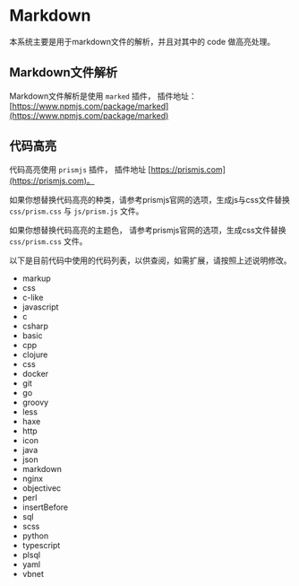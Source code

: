 # Markdown

本系统主要是用于markdown文件的解析，并且对其中的 code 做高亮处理。

## Markdown文件解析

Markdown文件解析是使用 `marked` 插件， 插件地址： [https://www.npmjs.com/package/marked](https://www.npmjs.com/package/marked)

## 代码高亮

代码高亮使用 `prismjs` 插件， 插件地址 [https://prismjs.com](https://prismjs.com)。

如果你想替换代码高亮的种类，请参考prismjs官网的选项，生成js与css文件替换 `css/prism.css` 与  `js/prism.js`  文件。

如果你想替换代码高亮的主题色， 请参考prismjs官网的选项，生成css文件替换 `css/prism.css` 文件。

以下是目前代码中使用的代码列表，以供查阅，如需扩展，请按照上述说明修改。

- markup
- css
- c-like
- javascript
- c
- csharp
- basic
- cpp
- clojure
- css
- docker
- git
- go
- groovy
- less
- haxe
- http
- icon
- java
- json
- markdown
- nginx
- objectivec
- perl
- insertBefore
- sql
- scss
- python
- typescript
- plsql
- yaml
- vbnet